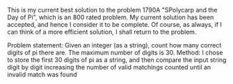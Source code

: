 This is my current best solution to the problem 1790A "SPolycarp and the Day of Pi", which is an 800 rated problem. My current solution has been accepted, and hence I consider it to be complete. Of course, as always, if I can think of a more efficient solution, I shall return to the problem. 

Problem statement: Given an integer (as a string), count how many correct digits of pi there are. The maximum number of digits is 30.
Method: I chose to store the first 30 digits of pi as a string, and then compare the input string digit by digit increasing the number of valid matchings counted until an invalid match was found